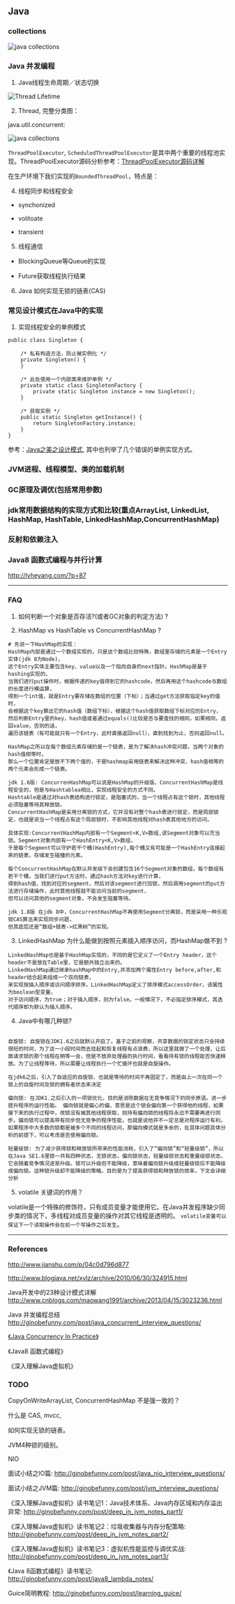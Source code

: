 ## Java

### collections 

![java collections](./java_images/collections.jpg)

### Java 并发编程

1. Java线程生命周期／状态切换

![Thread Lifetime](./java_images/thread-lifetime.png)

2. Thread, 完整分类图：

java.util.concurrent: 

![java collections](./java_images/java-util-concurrent.jpg)

`ThreadPoolExecutor`, `ScheduledThreadPoolExecutor`是其中两个重要的线程池实现。ThreadPoolExecutor源码分析参考：[ThreadPoolExecutor源码详解](https://my.oschina.net/xionghui/blog/494698)

在生产环境下我们实现的`BoundedThreadPool`，特点是：

4. 线程同步和线程安全

* synchonized

* volitoate

* transient

5. 线程通信

* BlockingQueue等Queue的实现

* Future获取线程执行结果

6. Java 如何实现无锁的链表(CAS)


### 常见设计模式在Java中的实现

1. 实现线程安全的单例模式

```
public class Singleton {  
  
    /* 私有构造方法，防止被实例化 */  
    private Singleton() {  
    }  
  
    /* 此处使用一个内部类来维护单例 */  
    private static class SingletonFactory {  
        private static Singleton instance = new Singleton();  
    }
  
    /* 获取实例 */  
    public static Singleton getInstance() {  
        return SingletonFactory.instance;  
    }  
}  
```

参考：[Java之美之设计模式](http://blog.csdn.net/zhangerqing/article/details/8194653), 其中也列举了几个错误的单例实现方式。


### JVM进程、线程模型、类的加载机制

### GC原理及调优(包括常用参数)

### jdk常用数据结构的实现方式和比较(重点ArrayList, LinkedList, HashMap, HashTable, LinkedHashMap,ConcurrentHashMap)

### 反射和依赖注入

### Java8 函数式编程与并行计算

http://lvheyang.com/?p=87


---

### FAQ

1. 如何判断一个对象是否存活?(或者GC对象的判定方法) ?

2. HashMap vs HashTable vs ConcurrentHashMap ?

```
# 先说一下HashMap的实现：
HashMap内部是通过一个数组实现的，只是这个数组比较特殊，数组里存储的元素是一个Entry实体(jdk 8为Node)，
这个Entry实体主要包含key、value以及一个指向自身的next指针。HashMap是基于hashing实现的，
当我们进行put操作时，根据传递的key值得到它的hashcode，然后再用这个hashcode与数组的长度进行模运算，
得到一个int值，就是Entry要存储在数组的位置（下标）；当通过get方法获取指定key的值时，
会根据这个key算出它的hash值（数组下标），根据这个hash值获取数组下标对应的Entry，
然后判断Entry里的key，hash值或者通过equals()比较是否与要查找的相同，如果相同，返回value，否则的话，
遍历该链表（有可能就只有一个Entry，此时直接返回null），直到找到为止，否则返回null。

HashMap之所以在每个数组元素存储的是一个链表，是为了解决hash冲突问题，当两个对象的hash值相等时，
那么一个位置肯定是放不下两个值的，于是hashmap采用链表来解决这种冲突，hash值相等的两个元素会形成一个链表。
```

```
jdk 1.6版: ConcurrenHashMap可以说是HashMap的升级版，ConcurrentHashMap是线程安全的，但是与Hashtablea相比，实现线程安全的方式不同。
Hashtable是通过对hash表结构进行锁定，是阻塞式的，当一个线程占有这个锁时，其他线程必须阻塞等待其释放锁。
ConcurrentHashMap是采用分离锁的方式，它并没有对整个hash表进行锁定，而是局部锁定，也就是说当一个线程占有这个局部锁时，不影响其他线程对hash表其他地方的访问。

具体实现:ConcurrentHashMap内部有一个Segment<K,V>数组,该Segment对象可以充当锁。Segment对象内部有一个HashEntry<K,V>数组，
于是每个Segment可以守护若干个桶(HashEntry),每个桶又有可能是一个HashEntry连接起来的链表，存储发生碰撞的元素。

每个ConcurrentHashMap在默认并发级下会创建包含16个Segment对象的数组，每个数组有若干个桶，当我们进行put方法时，通过hash方法对key进行计算，
得到hash值，找到对应的segment，然后对该segment进行加锁，然后调用segment的put方法进行存储操作，此时其他线程就不能访问当前的segment，
但可以访问其他的segment对象，不会发生阻塞等待。

jdk 1.8版 在jdk 8中，ConcurrentHashMap不再使用Segment分离锁，而是采用一种乐观锁CAS算法来实现同步问题，
但其底层还是“数组+链表->红黑树”的实现。

```

3. LinkedHashMap 为什么能做到按照元素插入顺序访问，而HashMap做不到 ?

```
LinkedHashMap也是基于HashMap实现的，不同的是它定义了一个Entry header，这个header不是放在Table里，它是额外独立出来的。
LinkedHashMap通过继承hashMap中的Entry,并添加两个属性Entry before,after,和header结合起来组成一个双向链表，
来实现按插入顺序或访问顺序排序。LinkedHashMap定义了排序模式accessOrder，该属性为boolean型变量，
对于访问顺序，为true；对于插入顺序，则为false。一般情况下，不必指定排序模式，其迭代顺序即为默认为插入顺序。

```

4. Java中有哪几种锁?

```

自旋锁: 自旋锁在JDK1.6之后就默认开启了。基于之前的观察，共享数据的锁定状态只会持续很短的时间，为了这一小段时间而去挂起和恢复线程有点浪费，所以这里就做了一个处理，让后面请求锁的那个线程在稍等一会，但是不放弃处理器的执行时间，看看持有锁的线程能否快速释放。为了让线程等待，所以需要让线程执行一个忙循环也就是自旋操作。

在jdk6之后，引入了自适应的自旋锁，也就是等待的时间不再固定了，而是由上一次在同一个锁上的自旋时间及锁的拥有者状态来决定

偏向锁: 在JDK1.之后引入的一项锁优化，目的是消除数据在无竞争情况下的同步原语。进一步提升程序的运行性能。 偏向锁就是偏心的偏，意思是这个锁会偏向第一个获得他的线程，如果接下来的执行过程中，改锁没有被其他线程获取，则持有偏向锁的线程将永远不需要再进行同步。偏向锁可以提高带有同步但无竞争的程序性能，也就是说他并不一定总是对程序运行有利，如果程序中大多数的锁都是被多个不同的线程访问，那偏向模式就是多余的，在具体问题具体分析的前提下，可以考虑是否使用偏向锁。

轻量级锁: 为了减少获得锁和释放锁所带来的性能消耗，引入了“偏向锁”和“轻量级锁”，所以在Java SE1.6里锁一共有四种状态，无锁状态，偏向锁状态，轻量级锁状态和重量级锁状态，它会随着竞争情况逐渐升级。锁可以升级但不能降级，意味着偏向锁升级成轻量级锁后不能降级成偏向锁。这种锁升级却不能降级的策略，目的是为了提高获得锁和释放锁的效率，下文会详细分析

```

5. volatile 关键词的作用？ 

volatile是一个特殊的修饰符，只有成员变量才能使用它。在Java并发程序缺少同步类的情况下，多线程对成员变量的操作对其它线程是透明的。
`volatile变量可以保证下一个读取操作会在前一个写操作之后发生`。


---

### References
 
http://www.jianshu.com/p/04c0d796d877

http://www.blogjava.net/xylz/archive/2010/06/30/324915.html

Java开发中的23种设计模式详解 http://www.cnblogs.com/maowang1991/archive/2013/04/15/3023236.html

Java 并发编程总结 http://ginobefunny.com/post/java_concurrent_interview_questions/

[《Java Concurrency In Practice》](./java_slides/Java_Concurrency_In_Practice.pdf)

《Java8 函数式编程》

《深入理解Java虚拟机》

### TODO

CopyOnWriteArrayList, ConcurrentHashMap 不是强一致的？ 

什么是 CAS, mvcc,

如何实现无锁的链表。

JVM4种锁的级别。

NIO

面试小结之IO篇: http://ginobefunny.com/post/java_nio_interview_questions/

面试小结之JVM篇: http://ginobefunny.com/post/jvm_interview_questions/

《深入理解Java虚拟机》读书笔记1：Java技术体系、Java内存区域和内存溢出异常: http://ginobefunny.com/post/deep_in_jvm_notes_part1/

《深入理解Java虚拟机》读书笔记2：垃圾收集器与内存分配策略: http://ginobefunny.com/post/deep_in_jvm_notes_part2/

《深入理解Java虚拟机》读书笔记3：虚拟机性能监控与调优实战: http://ginobefunny.com/post/deep_in_jvm_notes_part3/

《Java 8函数式编程》读书笔记: http://ginobefunny.com/post/java8_lambda_notes/

Guice简明教程: http://ginobefunny.com/post/learning_guice/
 
